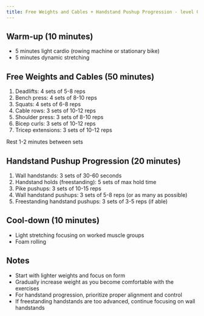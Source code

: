 ```yaml
---
title: Free Weights and Cables + Handstand Pushup Progression - level 0
---
```

## Warm-up (10 minutes)
- 5 minutes light cardio (rowing machine or stationary bike)
- 5 minutes dynamic stretching

## Free Weights and Cables (50 minutes)
1. Deadlifts: 4 sets of 5-8 reps
2. Bench press: 4 sets of 8-10 reps
3. Squats: 4 sets of 6-8 reps
4. Cable rows: 3 sets of 10-12 reps
5. Shoulder press: 3 sets of 8-10 reps
6. Bicep curls: 3 sets of 10-12 reps
7. Tricep extensions: 3 sets of 10-12 reps

Rest 1-2 minutes between sets

## Handstand Pushup Progression (20 minutes)
1. Wall handstands: 3 sets of 30-60 seconds
2. Handstand holds (freestanding): 5 sets of max hold time
3. Pike pushups: 3 sets of 10-15 reps
4. Wall handstand pushups: 3 sets of 5-8 reps (or as many as possible)
5. Freestanding handstand pushups: 3 sets of 3-5 reps (if able)

## Cool-down (10 minutes)
- Light stretching focusing on worked muscle groups
- Foam rolling

## Notes
- Start with lighter weights and focus on form
- Gradually increase weight as you become comfortable with the exercises
- For handstand progression, prioritize proper alignment and control
- If freestanding handstands are too advanced, continue focusing on wall handstands